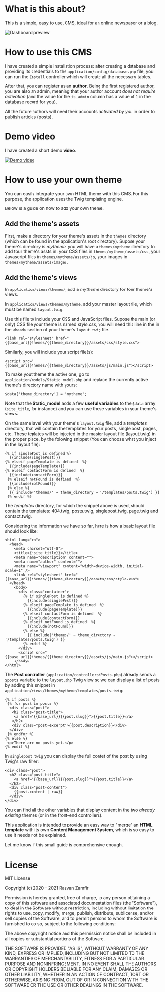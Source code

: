 # What is this about? 

This is a simple, easy to use, CMS, ideal for an online newspaper or a blog.

![Dashboard preview](https://github.com/Ajax30/twigPress/blob/master/preview.png)

# How to use this CMS


I have created a simple installation process: after creating a database and providing its credentials to the `application/config/database.php` file, you can run the `Install` controller which will create all the necessary tables.

After that, you can register as an **author**. Being the first registered author, you are also an admin, meaning that your author account *does not require activation* (and the value for the `is_admin` column has a value of `1` in the database record for you). 

All the future authors will need their accounts *activated by you* in order to publish articles (posts).

# Demo video

I have created a short demo **video**.

[![Demo video](https://github.com/Ajax30/twigPress/blob/master/video-thumbnail.jpg)](https://www.youtube.com/watch?v=f310Sy9CWNc)

# How to use your own theme


You can easily integrate your own HTML theme with this CMS. For this purpose, the application uses the Twig templating engine.

Below is a guide on how to add your own theme.

## Add the theme's assets

First, make a directory for your theme's assets in the `themes` directory (which can be found in the application's root directory). Supose your theme's directory is *mytheme*, you will have a `themes/mytheme` directory to add tour theme's assts in: your CSS files in `themes/mytheme/assets/css`, your Javascript files in `themes/mytheme/assets/js`, your images in `themes/mytheme/assets/images`.

## Add the theme's views

In `application/views/themes/`, add a *mytheme* directory for tour theme's views. 

In `application/views/themes/mytheme`, add your master layout file, which must be named `layout.twig`.

Use this file to include your CSS and JavaScript files. Supose the main (or only) CSS file your theme is named *style.css*, you will need this line in the in the `<head>` section of your theme's `layout.twig` file. 

    <link rel="stylesheet" href="{{base_url}}themes/{{theme_directory}}/assets/css/style.css">

Similarly, you will include your script file(s):

    <script src="{{base_url}}themes/{{theme_directory}}/assets/js/main.js"></script>

To make yout theme the active one, go to `application/models/Static_model.php` and replace the currently active theme's directory name with yours:

    $data['theme_directory'] = "mytheme";

Note that the **Static_model** adds a few **useful variables** to the `$data` array (`site_title`, for instance) and you can use those variables in your theme's views.
 
On the same lavel with your theme's `layout.twig` file, add a *templates* directory, that will contain the templates for your posts, single post, pages, etc. These teplates will be injected in the master layout file (layout.twig) in the proper place, by the folowing snippet (You can choose what you inject in the layout file):

    {% if singlePost is defined %}
      {{include(singlePost)}}
    {% elseif pageTemplate is defined  %}
      {{include(pageTemplate)}}
    {% elseif contactForm is defined  %}
      {{include(contactForm)}}
	 {% elseif notFound is defined  %}
      {{include(notFound)}}
	 {% else %}
      {{ include('themes/' ~ theme_directory ~ '/templates/posts.twig') }}				
	 {% endif %}

The *templates* directory, for which the snippet above is used, should contain the templates: 404.twig, posts.twig, singlepost.twig, page.twig and contact.twig.

Considering the information we have so far, here is how a basic layout file should look like:

	<html lang="en">
	  <head>
		<meta charset="utf-8">
		<title>{{site_title}}</title>
		<meta name="description" content="">
		<meta name="author" content="">
		<meta name="viewport" content="width=device-width, initial-scale=1" />
		<link rel="stylesheet" href="{{base_url}}themes/{{theme_directory}}/assets/css/style.css">
	  </head>
		<body>
		  <div class="container">
		    {% if singlePost is defined %}
		      {{include(singlePost)}}
		    {% elseif pageTemplate is defined  %}
		      {{include(pageTemplate)}}
		    {% elseif contactForm is defined  %}
		      {{include(contactForm)}}
		    {% elseif notFound is defined  %}
		      {{include(notFound)}}
		    {% else %}
		      {{ include('themes/' ~ theme_directory ~ '/templates/posts.twig') }}			
		    {% endif %}
		  </div>
		  <script src="{{base_url}}themes/{{theme_directory}}/assets/js/main.js"></script>
		</body>
    </html>

The **Post controller** (`application/controllers/Posts.php`) already sends a `$posts` variable to the `layout.php` Twig view so we can display a list of posts by adding this snippet in `application/views/themes/mytheme/templates/posts.twig`:

    {% if posts %}
     {% for post in posts %}
      <div class="post">
       <h2 class="post-title">
        <a href="{{base_url}}{{post.slug}}">{{post.title}}</a>
       </h2>
       <div class="post-excerpt">{{post.description}}</div>
      </div>
     {% endfor %}
    {% else %}
     <p>There are no posts yet.</p>
    {% endif %}

In `singlepost.twig` you can display the full contet of the post by using Twig's raw filter:

    <div class="post">
      <h2 class="post-title">
        <a href="{{base_url}}{{post.slug}}">{{post.title}}</a>
      </h2>
      <div class="post-content">
        {{post.content | raw}}
      </div>
    </div>

You can find all the other variables that display content in the two *already existing* themes (or in the front-end controllers).

This application is intended to provide an easy way to "merge" an **HTML template** with its own **Content Management System**, which is so easy to use it needs not be explained.

Let me know if this small guide is comprehensive enough.

# License

MIT License

Copyright (c) 2020 - 2021 Razvan Zamfir

Permission is hereby granted, free of charge, to any person obtaining a copy
of this software and associated documentation files (the "Software"), to deal
in the Software without restriction, including without limitation the rights
to use, copy, modify, merge, publish, distribute, sublicense, and/or sell
copies of the Software, and to permit persons to whom the Software is
furnished to do so, subject to the following conditions:

The above copyright notice and this permission notice shall be included in all
copies or substantial portions of the Software.

THE SOFTWARE IS PROVIDED "AS IS", WITHOUT WARRANTY OF ANY KIND, EXPRESS OR
IMPLIED, INCLUDING BUT NOT LIMITED TO THE WARRANTIES OF MERCHANTABILITY,
FITNESS FOR A PARTICULAR PURPOSE AND NONINFRINGEMENT. IN NO EVENT SHALL THE
AUTHORS OR COPYRIGHT HOLDERS BE LIABLE FOR ANY CLAIM, DAMAGES OR OTHER
LIABILITY, WHETHER IN AN ACTION OF CONTRACT, TORT OR OTHERWISE, ARISING FROM,
OUT OF OR IN CONNECTION WITH THE SOFTWARE OR THE USE OR OTHER DEALINGS IN THE
SOFTWARE.